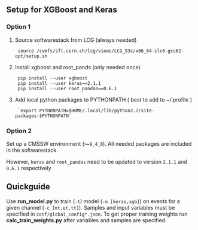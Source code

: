 ## Setup for XGBoost and Keras 

### Option 1 
1) Source softwarestack from LCG (always needed)  

        source /cvmfs/sft.cern.ch/lcg/views/LCG_93c/x86_64-slc6-gcc62-opt/setup.sh 

2) Install xgboost and root_pands (only needed once) 

        pip install --user xgboost 
        pip install --user keras==2.1.1
        pip install --user root_pandas==0.6.1 

3) Add local python packages to PYTHONPATH ( best to add to ~/.profile ) 

        `export PYTHONPATH=$HOME/.local/lib/python2.7/site-packages:$PYTHONPATH`

### Option 2 
	
Set up a CMSSW environment (`>=9_4_0`). All needed packages are included in the softwarestack. 

However, `keras` and `root_pandas` need to be updated to version `2.1.1` and `0.6.1` respectively

## Quickguide 
	
Use **run_model.py** to train (`-t`) model (`-m [keras,xgb]`) on events for a given channel (`-c [mt,et,tt]`). Samples and input variables must be specified in `conf/global_config*.json`. To get proper training weights run **calc_train_weights.py** after variables and samples are specified. 

